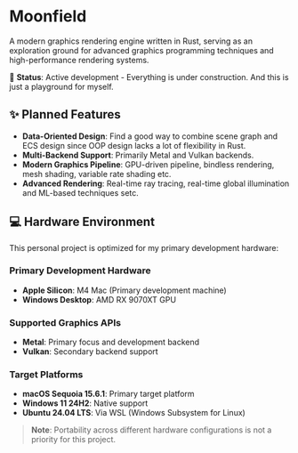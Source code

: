 # Moonfield
A modern graphics rendering engine written in Rust, serving as an exploration ground for advanced graphics programming techniques and high-performance rendering systems. 

🚧 **Status**: Active development - Everything is under construction. And this is just a playground for myself.

## ✨ Planned Features

- **Data-Oriented Design**: Find a good way to combine scene graph and ECS design since OOP design lacks a lot of flexibility in Rust.
- **Multi-Backend Support**: Primarily Metal and Vulkan backends.
- **Modern Graphics Pipeline**: GPU-driven pipeline, bindless rendering, mesh shading, variable rate shading etc.
- **Advanced Rendering**: Real-time ray tracing, real-time global illumination and ML-based techniques setc.

## 💻 Hardware Environment

This personal project is optimized for my primary development hardware:

### Primary Development Hardware
- **Apple Silicon**: M4 Mac (Primary development machine)
- **Windows Desktop**: AMD RX 9070XT GPU

### Supported Graphics APIs
- **Metal**: Primary focus and development backend
- **Vulkan**: Secondary backend support

### Target Platforms
- **macOS Sequoia 15.6.1**: Primary target platform
- **Windows 11 24H2**: Native support
- **Ubuntu 24.04 LTS**: Via WSL (Windows Subsystem for Linux)

> **Note**: Portability across different hardware configurations is not a priority for this project.
